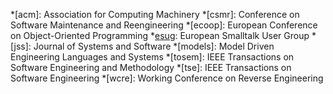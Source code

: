 [esug]: http://www.esug.org "European Smalltalk User Group"
[esugconfs]: http://www.esug.org/conferences "European Smalltalk User Group"

*[acm]: Association for Computing Machinery
*[csmr]: Conference on Software Maintenance and Reengineering
*[ecoop]: European Conference on Object-Oriented Programming
*[esug]: European Smalltalk User Group
*[jss]: Journal of Systems and Software
*[models]: Model Driven Engineering Languages and Systems
*[tosem]: IEEE Transactions on Software Engineering and Methodology
*[tse]: IEEE Transactions on Software Engineering
*[wcre]: Working Conference on Reverse Engineering

[sbe]: http://www.squeakbyexample.org/ "Squeak by Example"
[pharo]: http://www.pharo-project.org "Clean, innovative, open-source Smalltalk environment"

[rmod]: http://rmod.lille.inria.fr "RMoD team web pages"
[inria]: http://www.inria.fr "Institut National de Recherche en Informatique et en Automatique"
[lifl]: http://www.lifl.fr/index.en.html "Laboratoire d'Informatique Fondamentale de Lille"
[telecom]: http://www.telecom-lille1.eu "Telecom Lille 1 – engineering school"
[ustl]: http://www.univ-lille1.fr "Université des Sciences et Technologies de Lille 1"

[LinkedIn]: http://www.linkedin.com/in/damienpollet
[Facebook]: http://www.facebook.com/damien.pollet
[LastFM]: http://www.last.fm/user/cDlm
[Flickr]: http://www.flickr.com/photos/damienpollet
[Fotopedia]: http://fotopedia.com/users/damienpollet